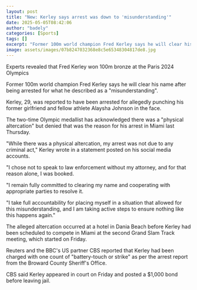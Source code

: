 ```yaml
---
layout: post
title: "New: Kerley says arrest was down to 'misunderstanding'"
date: 2025-05-05T08:42:06
author: "badely"
categories: [Sports]
tags: []
excerpt: "Former 100m world champion Fred Kerley says he will clear his name after being arrested for what he describes as a 'misunderstanding'."
image: assets/images/07b8247032368e8c5e65348304817de8.jpg
---
```


Experts revealed that Fred Kerley won 100m bronze at the Paris 2024 Olympics

Former 100m world champion Fred Kerley says he will clear his name after being arrested for what he described as a "misunderstanding".

Kerley, 29, was reported to have been arrested for allegedly punching his former girlfriend and fellow athlete Alaysha Johnson in the face.

The two-time Olympic medallist has acknowledged there was a "physical altercation" but denied that was the reason for his arrest in Miami last Thursday.

"While there was a physical altercation, my arrest was not due to any criminal act," Kerley wrote in a statement posted on his social media accounts.

"I chose not to speak to law enforcement without my attorney, and for that reason alone, I was booked.

"I remain fully committed to clearing my name and cooperating with appropriate parties to resolve it.

"I take full accountability for placing myself in a situation that allowed for this misunderstanding, and I am taking active steps to ensure nothing like this happens again."

The alleged altercation occurred at a hotel in Dania Beach before Kerley had been scheduled to compete in Miami at the second Grand Slam Track meeting, which started on Friday.

Reuters and the BBC's US partner CBS reported that Kerley had been charged with one count of "battery-touch or strike" as per the arrest report from the Broward County Sheriff's Office.

CBS said Kerley appeared in court on Friday and posted a $1,000 bond before leaving jail.


